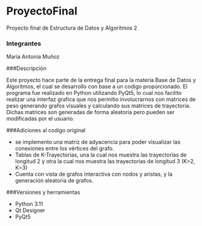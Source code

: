 # ProyectoFinal
Proyecto final de Estructura de Datos y Algoritmos 2
### Integrantes
<p>
Maria Antonia Muñoz
</p>

###Descripción
<p>
Este proyecto hace parte de la entrega final para la materia Base de Datos y Algoritmos, el cual se desarrollo con base a un codigo proporcionado.
El programa fue realizado en Python utilizando PyQt5, lo cual nos facilito realizar una interfaz grafica que nos permitio involucrarnos con matrices de peso generando grafos visuales y calculando sus matrices de trayectoria. Dichas matrices son generadas de forma aleatoria pero pueden ser modificadas por el usuario.
</p>

###Adiciones al codigo original
- se implemento una matriz de adyacencia para poder visualizar las conexiones entre los vértices del grafo.
- Tablas de K-Trayectorias, una la cual nos muestra las trayectorias de longitud 2 y otra la cual nos muestra las trayectorias de longitud 3 (K=2, K=3)
- Cuenta con vista de grafos interactiva con nodos y aristas, y la generación aleatoria de grafos.

###Versiones y herramientas 
- Python 3.11
- Qt Designer 
- PyQt5

